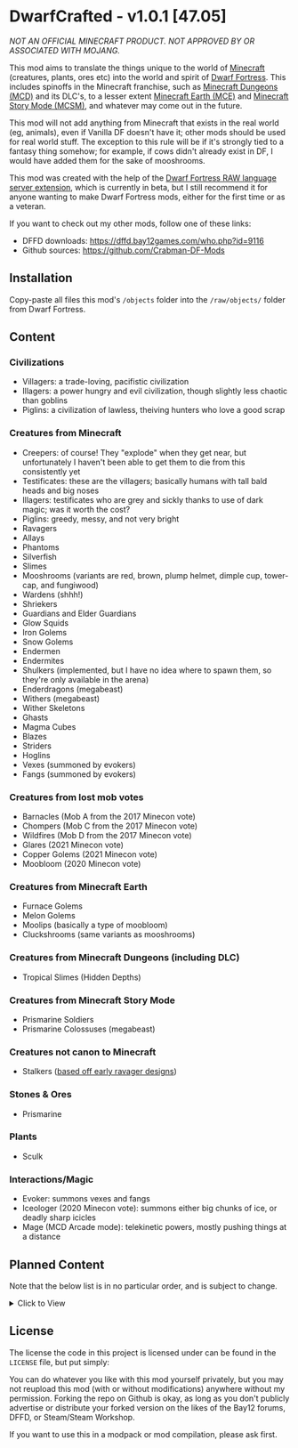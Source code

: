 # DwarfCrafted - v1.0.1 [47.05]

_NOT AN OFFICIAL MINECRAFT PRODUCT. NOT APPROVED BY OR ASSOCIATED WITH MOJANG._

This mod aims to translate the things unique to the world of [Minecraft][MC] (creatures, plants, ores etc) into the world and spirit of [Dwarf Fortress][Dwarf_Fortress]. This includes spinoffs in the Minecraft franchise, such as [Minecraft Dungeons (MCD)][MCD] and its DLC's, to a lesser extent [Minecraft Earth (MCE)][MCE] and [Minecraft Story Mode (MCSM)][MCSM], and whatever may come out in the future.

This mod will not add anything from Minecraft that exists in the real world (eg, animals), even if Vanilla DF doesn't have it; other mods should be used for real world stuff. The exception to this rule will be if it's strongly tied to a fantasy thing somehow; for example, if cows didn't already exist in DF, I would have added them for the sake of mooshrooms.

This mod was created with the help of the [Dwarf Fortress RAW language server extension][LS], which is currently in beta, but I still recommend it for anyone wanting to make Dwarf Fortress mods, either for the first time or as a veteran.

If you want to check out my other mods, follow one of these links:
- DFFD downloads: https://dffd.bay12games.com/who.php?id=9116
- Github sources: https://github.com/Crabman-DF-Mods

## Installation

Copy-paste all files this mod's `/objects` folder into the `/raw/objects/` folder from Dwarf Fortress.

## Content

### Civilizations
- Villagers: a trade-loving, pacifistic civilization
- Illagers: a power hungry and evil civilization, though slightly less chaotic than goblins
- Piglins: a civilization of lawless, theiving hunters who love a good scrap

### Creatures from Minecraft
- Creepers: of course! They "explode" when they get near, but unfortunately I haven't been able to get them to die from this consistently yet
- Testificates: these are the villagers; basically humans with tall bald heads and big noses
- Illagers: testificates who are grey and sickly thanks to use of dark magic; was it worth the cost?
- Piglins: greedy, messy, and not very bright
- Ravagers
- Allays
- Phantoms
- Silverfish
- Slimes
- Mooshrooms (variants are red, brown, plump helmet, dimple cup, tower-cap, and fungiwood)
- Wardens (shhh!)
- Shriekers
- Guardians and Elder Guardians
- Glow Squids
- Iron Golems
- Snow Golems
- Endermen
- Endermites
- Shulkers (implemented, but I have no idea where to spawn them, so they're only available in the arena)
- Enderdragons (megabeast)
- Withers (megabeast)
- Wither Skeletons
- Ghasts
- Magma Cubes
- Blazes
- Striders
- Hoglins
- Vexes (summoned by evokers)
- Fangs (summoned by evokers)

### Creatures from lost mob votes
- Barnacles (Mob A from the 2017 Minecon vote)
- Chompers (Mob C from the 2017 Minecon vote)
- Wildfires (Mob D from the 2017 Minecon vote)
- Glares (2021 Minecon vote)
- Copper Golems (2021 Minecon vote)
- Moobloom (2020 Minecon vote)

### Creatures from Minecraft Earth
- Furnace Golems
- Melon Golems
- Moolips (basically a type of moobloom)
- Cluckshrooms (same variants as mooshrooms)

### Creatures from Minecraft Dungeons (including DLC)
- Tropical Slimes (Hidden Depths)

### Creatures from Minecraft Story Mode
- Prismarine Soldiers
- Prismarine Colossuses (megabeast)

### Creatures not canon to Minecraft
- Stalkers ([based off early ravager designs](https://www.minecraft.net/content/dam/minecraft/insider-features/meet-the-ravager/SomeEarlyDesigns.jpeg))

### Stones & Ores
- Prismarine

### Plants
- Sculk

### Interactions/Magic
- Evoker: summons vexes and fangs
- Iceologer (2020 Minecon vote): summons either big chunks of ice, or deadly sharp icicles
- Mage (MCD Arcade mode): telekinetic powers, mostly pushing things at a distance

## Planned Content

Note that the below list is in no particular order, and is subject to change.

<details>
<summary>Click to View</summary>

### Creature Variants
- More mooshroom variants: nether-cap, black-cap, goblin-cap, tunnel tube, and spore tree
- More cluckshroom variants: nether-cap, black-cap, goblin-cap, tunnel tube, and spore tree

### Creatures from Minecraft Earth
- Magma Cows (concept art only)
- Hyper Rabbits (concept art only)
- Bone Spiders

### Creatures from Minecraft Dungeons (including DLC)
- Wraiths
- Corrupted Cauldrons
- Pink Slimes
- Redstone Cubes
- Redstone Golems
- Redstone Monstrosities
- Mooshroom Monstrosities
- Obsidian Monstrosities (Arcade)
- Squall Golems (Howling Peaks)
- Tempest Golems (Howling Peaks)
- Whisperers (Jungle Awakens)
- Quillvines (Jungle Awakens)
- Leapleaves (Jungle Awakens)
- Wavewhisperers (Hidden Depths)
- Anemones (Hidden Depths)

### Creatures from Minecraft Story Mode
- Creeders

### Stones & Ores
- Redstone
- Netherrack
- Nether Quartz
- Netherrack Gold Ore
- Netherite Scrap
- Soul Sand
- Soul Soil
- Glowstone
- Blackstone
- End Stone

### Plants
- Dark Oak Trees
- Azalea Tree/Bush (these technically exist IRL, but these are fantasy versions that grow way bigger)
- Spore Blossom
- Dripleaf
- Glowberry Vines
- Glow Lichen
- Nether Wart
- Crimson Nylium
- Crimson Roots (possibly part of the nylium)
- Crimson Fungi (both small and tree-sized)
- Weeping Vines
- Warped versions of the weeping vines and crimson stuff
- Blue Nethershroom (MCD)
- Blast fungus (MCD)
- Deathcap Mushrooms (MCD)
- Chorus Trees (lotus-like flowers and chorus fruit that can be cooked to get purpur to build with)

### Interactions/Magic
Most of these sadly will have to wait for future DF updates before they become possible.
- Enchanter: can enhance the durability and power of nearby allies and equipment
- Geomancer: summons stone walls out of the ground, some of which may explode after a few seconds
- Wind Caller: the power to control the wind on a small and large scale
- Witch/Viler Witch: a profession dealing with alchemy and potions
- Illusioner: create illusory objects and disguise things true appearance and location

</details>

## License

The license the code in this project is licensed under can be found in the `LICENSE` file, but put simply:

You can do whatever you like with this mod yourself privately, but you may not reupload this mod (with or without modifications) anywhere without my permission. Forking the repo on Github is okay, as long as you don't publicly advertise or distribute your forked version on the likes of the Bay12 forums, DFFD, or Steam/Steam Workshop.

If you want to use this in a modpack or mod compilation, please ask first.

<!--Links-->
[LS]: https://gitlab.com/df-modding-tools/df-raw-language-server
[Dwarf_Fortress]: https://bay12games.com/dwarves
[MC]: https://www.minecraft.net
[MCD]: https://www.minecraft.net/en-us/about-dungeons
[MCE]: https://en.wikipedia.org/wiki/Minecraft_Earth
[MCSM]: https://en.wikipedia.org/wiki/Minecraft:_Story_Mode